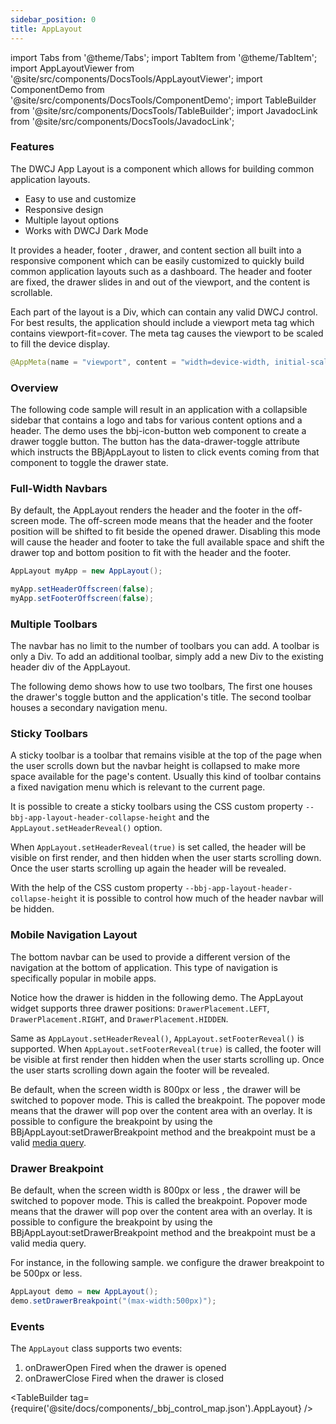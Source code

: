 ```yaml
---
sidebar_position: 0
title: AppLayout
---
```


import Tabs from '@theme/Tabs';
import TabItem from '@theme/TabItem';
import AppLayoutViewer from '@site/src/components/DocsTools/AppLayoutViewer';
import ComponentDemo from '@site/src/components/DocsTools/ComponentDemo';
import TableBuilder from '@site/src/components/DocsTools/TableBuilder';
import JavadocLink from '@site/src/components/DocsTools/JavadocLink';

<JavadocLink type="engine" location="org/dwcj/component/layout/applayout/AppLayout" top='true'/>


### Features

The DWCJ App Layout is a component which allows for building common application layouts.

<ul>
    <li>Easy to use and customize</li>
    <li>Responsive design</li>
    <li>Multiple layout options</li>
    <li>Works with DWCJ Dark Mode</li>
</ul>

It provides a header, footer , drawer, and content section all built into a responsive component which can be easily customized to quickly build common application layouts such as a dashboard. The header and footer are fixed, the drawer slides in and out of the viewport, and the content is scrollable.

Each part of the layout is a Div, which can contain any valid DWCJ control. For best results, the application should include a viewport meta tag which contains viewport-fit=cover. The meta tag causes the viewport to be scaled to fill the device display.

```java
@AppMeta(name = "viewport", content = "width=device-width, initial-scale=1.0, viewport-fit=cover, user-scalable=no")
```

### Overview

The following code sample will result in an application with a collapsible sidebar that contains a logo and tabs for various content options and a header. The demo uses the bbj-icon-button web component to create a drawer toggle button. The button has the data-drawer-toggle attribute which instructs the BBjAppLayout to listen to click events coming from that component to toggle the drawer state.

<AppLayoutViewer url='https://hot.bbx.kitchen/webapp/controlsamples?class=layout_demos.applayout.AppLayoutDemo' mobile='false' />

<ComponentDemo 
frame="hidden"
javaE='https://raw.githubusercontent.com/DwcJava/ControlSamples/main/src/main/java/layout_demos/applayout/AppLayoutDemo.java'
cssURL='https://raw.githubusercontent.com/DwcJava/ControlSamples/main/src/main/resources/css/applayoutstyles/applayout_styles.css'
/>

### Full-Width Navbars

By default, the AppLayout renders the header and the footer in the off-screen mode. The off-screen mode means that the header and the footer position will be shifted to fit beside the opened drawer. Disabling this mode will cause the header and footer to take the full available space and shift the drawer top and bottom position to fit with the header and the footer.

```java showLineNumbers
AppLayout myApp = new AppLayout();

myApp.setHeaderOffscreen(false);
myApp.setFooterOffscreen(false);
```

<AppLayoutViewer url='https://hot.bbx.kitchen/webapp/controlsamples?class=layout_demos.applayout.AppLayoutFullNavbar' mobile='false'/>


<ComponentDemo 
frame="hidden"
javaE='https://raw.githubusercontent.com/DwcJava/ControlSamples/main/src/main/java/layout_demos/applayout/AppLayoutFullNavbar.java'
cssURL='https://raw.githubusercontent.com/DwcJava/ControlSamples/main/src/main/resources/css/applayoutstyles/applayout_styles.css'
/>


### Multiple Toolbars

The navbar has no limit to the number of toolbars you can add. A toolbar is only a Div. To add an additional toolbar, simply add a new Div to the existing header div of the AppLayout.

The following demo shows how to use two toolbars, The first one houses the drawer's toggle button and the application's title. The second toolbar houses a secondary navigation menu.

<AppLayoutViewer url='https://hot.bbx.kitchen/webapp/controlsamples?class=layout_demos.applayout.AppLayoutMultipleHeaders' mobile='false'/>

<ComponentDemo 
frame="hidden"
javaE='https://raw.githubusercontent.com/DwcJava/ControlSamples/main/src/main/java/layout_demos/applayout/AppLayoutMultipleHeaders.java'
cssURL='https://raw.githubusercontent.com/DwcJava/ControlSamples/main/src/main/resources/css/applayoutstyles/applayout_styles.css'
/>

### Sticky Toolbars

A sticky toolbar is a toolbar that remains visible at the top of the page when the user scrolls down but the navbar height is collapsed to make more space available for the page's content. Usually this kind of toolbar contains a fixed navigation menu which is relevant to the current page.

It is possible to create a sticky toolbars using the CSS custom property `--bbj-app-layout-header-collapse-height` and the `AppLayout.setHeaderReveal()` option.

When `AppLayout.setHeaderReveal(true)` is set called, the header will be visible on first render, and then hidden when the user starts scrolling down. Once the user starts scrolling up again the header will be revealed.

With the help of the CSS custom property `--bbj-app-layout-header-collapse-height` it is possible to control how much of the header navbar will be hidden.

<AppLayoutViewer url='https://hot.bbx.kitchen/webapp/controlsamples?class=layout_demos.applayout.AppLayoutStickyToolbar' mobile='false'/>

<ComponentDemo 
frame="hidden"
javaE='https://raw.githubusercontent.com/DwcJava/ControlSamples/main/src/main/java/layout_demos/applayout/AppLayoutMultipleHeaders.java'
cssURL='https://raw.githubusercontent.com/DwcJava/ControlSamples/main/src/main/resources/css/applayoutstyles/applayout_sticky_styles.css'
/>


### Mobile Navigation Layout

The bottom navbar can be used to provide a different version of the navigation at the bottom of application. This type of navigation is specifically popular in mobile apps.

Notice how the drawer is hidden in the following demo. The AppLayout widget supports three drawer positions: `DrawerPlacement.LEFT`, `DrawerPlacement.RIGHT`, and `DrawerPlacement.HIDDEN`.

Same as `AppLayout.setHeaderReveal()`, `AppLayout.setFooterReveal()` is supported. When `AppLayout.setFooterReveal(true)` is called, the footer will be visible at first render then hidden when the user starts scrolling up. Once the user starts scrolling down again the footer will be revealed.

Be default, when the screen width is 800px or less , the drawer will be switched to popover mode. This is called the breakpoint. The popover mode means that the drawer will pop over the content area with an overlay. It is possible to configure the breakpoint by using the BBjAppLayout:setDrawerBreakpoint method and the breakpoint must be a valid [media query](https://developer.mozilla.org/en-US/docs/Web/CSS/Media_Queries/Using_media_queries).

<AppLayoutViewer url='https://hot.bbx.kitchen/webapp/controlsamples?class=layout_demos.applayout.AppLayoutMobile' mobile='true'/>

<ComponentDemo 
frame="hidden"
javaE='https://raw.githubusercontent.com/DwcJava/ControlSamples/main/src/main/java/layout_demos/applayout/AppLayoutMobile.java'
cssURL='https://raw.githubusercontent.com/DwcJava/ControlSamples/main/src/main/resources/css/applayoutstyles/applayout_mobile.css'
/>

### Drawer Breakpoint

Be default, when the screen width is 800px or less , the drawer will be switched to popover mode. This is called the breakpoint. Popover mode means that the drawer will pop over the content area with an overlay. It is possible to configure the breakpoint by using the BBjAppLayout:setDrawerBreakpoint method and the breakpoint must be a valid media query.

For instance, in the following sample. we configure the drawer breakpoint to be 500px or less.

```java
AppLayout demo = new AppLayout();
demo.setDrawerBreakpoint("(max-width:500px)");
```

<AppLayoutViewer url='https://hot.bbx.kitchen/webapp/controlsamples?class=layout_demos.applayout.AppLayoutMobileDrawer' mobile='true'/>

<ComponentDemo 
frame="hidden"
javaE='https://raw.githubusercontent.com/DwcJava/ControlSamples/main/src/main/java/layout_demos/applayout/AppLayoutMobileDrawer.java'
cssURL='https://raw.githubusercontent.com/DwcJava/ControlSamples/main/src/main/resources/css/applayoutstyles/applayout_mobile.css'
/>

### Events

The `AppLayout` class supports two events:

<ol>
    <li>onDrawerOpen Fired when the drawer is opened</li>
    <li>onDrawerClose Fired when the drawer is closed</li>
</ol>

<TableBuilder tag={require('@site/docs/components/_bbj_control_map.json').AppLayout} />